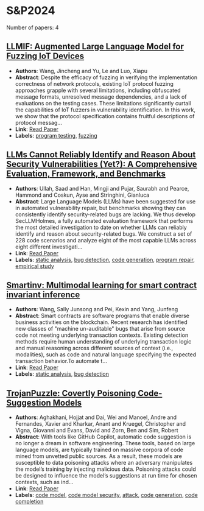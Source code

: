 # S&P2024

Number of papers: 4

## [LLMIF: Augmented Large Language Model for Fuzzing IoT Devices](paper_2.md)
- **Authors**: Wang, Jincheng and Yu, Le and Luo, Xiapu
- **Abstract**: Despite the efficacy of fuzzing in verifying the implementation correctness of network protocols, existing IoT protocol fuzzing approaches grapple with several limitations, including obfuscated message formats, unresolved message dependencies, and a lack of evaluations on the testing cases. These limitations significantly curtail the capabilities of IoT fuzzers in vulnerability identification. In this work, we show that the protocol specification contains fruitful descriptions of protocol messag...
- **Link**: [Read Paper](https://ieeexplore.ieee.org/stamp/stamp.jsp?arnumber=10646659)
- **Labels**: [program testing](../../labels/program_testing.md), [fuzzing](../../labels/fuzzing.md)


## [LLMs Cannot Reliably Identify and Reason About Security Vulnerabilities (Yet?): A Comprehensive Evaluation, Framework, and Benchmarks](paper_1.md)
- **Authors**: Ullah, Saad and Han, Mingji and Pujar, Saurabh and Pearce, Hammond and Coskun, Ayse and Stringhini, Gianluca
- **Abstract**: Large Language Models (LLMs) have been suggested for use in automated vulnerability repair, but benchmarks showing they can consistently identify security-related bugs are lacking. We thus develop SecLLMHolmes, a fully automated evaluation framework that performs the most detailed investigation to date on whether LLMs can reliably identify and reason about security-related bugs. We construct a set of 228 code scenarios and analyze eight of the most capable LLMs across eight different investigati...
- **Link**: [Read Paper](https://arxiv.org/pdf/2312.12575)
- **Labels**: [static analysis](../../labels/static_analysis.md), [bug detection](../../labels/bug_detection.md), [code generation](../../labels/code_generation.md), [program repair](../../labels/program_repair.md), [empirical study](../../labels/empirical_study.md)


## [Smartinv: Multimodal learning for smart contract invariant inference](paper_4.md)
- **Authors**: Wang, Sally Junsong and Pei, Kexin and Yang, Junfeng
- **Abstract**: Smart contracts are software programs that enable diverse business activities on the blockchain. Recent research has identified new classes of "machine un-auditable" bugs that arise from source code not meeting underlying transaction contexts. Existing detection methods require human understanding of underlying transaction logic and manual reasoning across different sources of context (i.e., modalities), such as code and natural language specifying the expected transaction behavior.To automate t...
- **Link**: [Read Paper](https://www.computer.org/csdl/proceedings-article/sp/2024/313000a126/1Ub23GNTAeQ)
- **Labels**: [static analysis](../../labels/static_analysis.md), [bug detection](../../labels/bug_detection.md)


## [TrojanPuzzle: Covertly Poisoning Code-Suggestion Models](paper_3.md)
- **Authors**: Aghakhani, Hojjat and Dai, Wei and Manoel, Andre and Fernandes, Xavier and Kharkar, Anant and Kruegel, Christopher and Vigna, Giovanni and Evans, David and Zorn, Ben and Sim, Robert
- **Abstract**: With tools like GitHub Copilot, automatic code suggestion is no longer a dream in software engineering. These tools, based on large language models, are typically trained on massive corpora of code mined from unvetted public sources. As a result, these models are susceptible to data poisoning attacks where an adversary manipulates the model’s training by injecting malicious data. Poisoning attacks could be designed to influence the model’s suggestions at run time for chosen contexts, such as ind...
- **Link**: [Read Paper](https://arxiv.org/pdf/2301.02344)
- **Labels**: [code model](../../labels/code_model.md), [code model security](../../labels/code_model_security.md), [attack](../../labels/attack.md), [code generation](../../labels/code_generation.md), [code completion](../../labels/code_completion.md)

